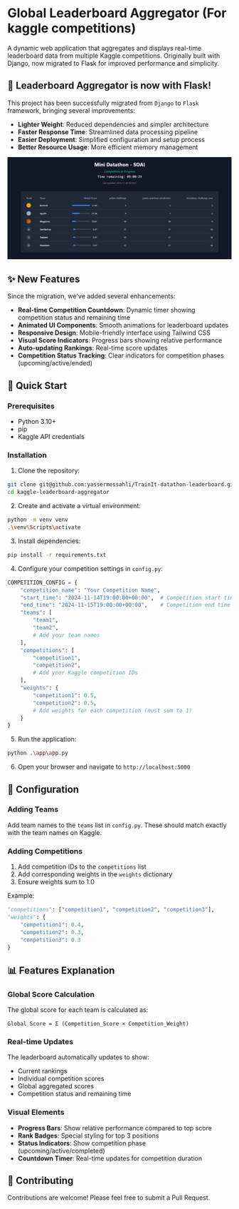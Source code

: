 # Global Leaderboard Aggregator (For kaggle competitions)

A dynamic web application that aggregates and displays real-time leaderboard data from multiple Kaggle competitions. Originally built with Django, now migrated to Flask for improved performance and simplicity.

## 🔄 Leaderboard Aggregator is now with Flask!

This project has been successfully migrated from `Django` to `Flask` framework, bringing several improvements:

- **Lighter Weight**: Reduced dependencies and simpler architecture
- **Faster Response Time**: Streamlined data processing pipeline
- **Easier Deployment**: Simplified configuration and setup process
- **Better Resource Usage**: More efficient memory management

![screenshot](https://github.com/yassermessahli/kaggle-leaderboard-aggregator/blob/main/assets/images/screenshot.png)

## ✨ New Features

Since the migration, we've added several enhancements:

- **Real-time Competition Countdown**: Dynamic timer showing competition status and remaining time
- **Animated UI Components**: Smooth animations for leaderboard updates
- **Responsive Design**: Mobile-friendly interface using Tailwind CSS
- **Visual Score Indicators**: Progress bars showing relative performance
- **Auto-updating Rankings**: Real-time score updates
- **Competition Status Tracking**: Clear indicators for competition phases (upcoming/active/ended)

## 🚀 Quick Start

### Prerequisites

- Python 3.10+
- pip
- Kaggle API credentials

### Installation

1. Clone the repository:
```bash
git clone git@github.com:yassermessahli/TrainIt-datathon-leaderboard.git
cd kaggle-leaderboard-aggregator
```

2. Create and activate a virtual environment:
```bash
python -m venv venv
.\venv\Scripts\activate
```

3. Install dependencies:
```bash
pip install -r requirements.txt
```

4. Configure your competition settings in `config.py`:
```python
COMPETITION_CONFIG = {
    "competition_name": "Your Competition Name",
    "start_time": "2024-11-14T19:00:00+00:00",  # Competition start time
    "end_time": "2024-11-15T19:00:00+00:00",    # Competition end time
    "teams": [
        "team1",
        "team2",
        # Add your team names
    ],
    "competitions": [
        "competition1",
        "competition2",
        # Add your Kaggle competition IDs
    ],
    "weights": {
        "competition1": 0.5,
        "competition2": 0.5,
        # Add weights for each competition (must sum to 1)
    }
}
```

5. Run the application:
```bash
python .\app\app.py
```

6. Open your browser and navigate to `http://localhost:5000`

## 🔧 Configuration

### Adding Teams

Add team names to the `teams` list in `config.py`. These should match exactly with the team names on Kaggle.

### Adding Competitions

1. Add competition IDs to the `competitions` list
2. Add corresponding weights in the `weights` dictionary
3. Ensure weights sum to 1.0

Example:
```python
"competitions": ["competition1", "competition2", "competition3"],
"weights": {
    "competition1": 0.4,
    "competition2": 0.3,
    "competition3": 0.3
}
```

## 📊 Features Explanation

### Global Score Calculation

The global score for each team is calculated as:
```
Global Score = Σ (Competition_Score × Competition_Weight)
```

### Real-time Updates

The leaderboard automatically updates to show:
- Current rankings
- Individual competition scores
- Global aggregated scores
- Competition status and remaining time

### Visual Elements

- **Progress Bars**: Show relative performance compared to top score
- **Rank Badges**: Special styling for top 3 positions
- **Status Indicators**: Show competition phase (upcoming/active/completed)
- **Countdown Timer**: Real-time updates for competition duration

## 🤝 Contributing

Contributions are welcome! Please feel free to submit a Pull Request.


